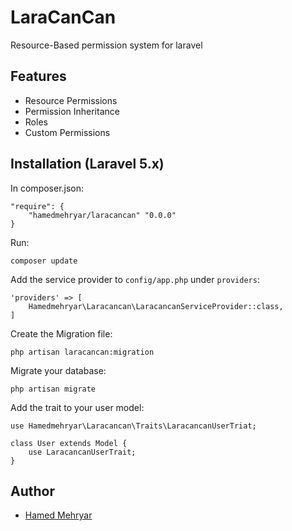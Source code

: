 # LaraCanCan
Resource-Based permission system for laravel


## Features
* Resource Permissions
* Permission Inheritance
* Roles
* Custom Permissions


## Installation (Laravel 5.x)
In composer.json:

    "require": {
        "hamedmehryar/laracancan" "0.0.0"
    }

Run:

    composer update

Add the service provider to `config/app.php` under `providers`:

    'providers' => [
        Hamedmehryar\Laracancan\LaracancanServiceProvider::class,
    ]

Create the Migration file:

    php artisan laracancan:migration

Migrate your database:

    php artisan migrate

Add the trait to your user model:

    use Hamedmehryar\Laracancan\Traits\LaracancanUserTriat;
    
    class User extends Model {
    	use LaracancanUserTrait;
    }



## Author

- [Hamed Mehryar](https://github.com/hamedmehryar)

